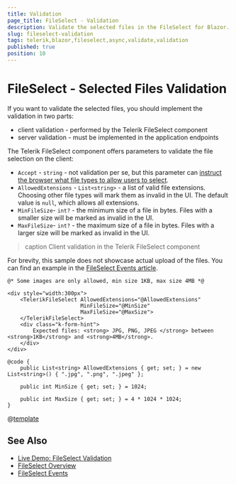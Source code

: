 ```yaml
---
title: Validation
page_title: FileSelect - Validation
description: Validate the selected files in the FileSelect for Blazor.
slug: fileselect-validation
tags: telerik,blazor,fileselect,async,validate,validation
published: true
position: 10
---
```


# FileSelect - Selected Files Validation

If you want to validate the selected files, you should implement the validation in two parts:

* client validation - performed by the Telerik FileSelect component
* server validation - must be implemented in the application endpoints

The Telerik FileSelect component offers parameters to validate the file selection on the client:

* `Accept` - `string` - not validation per se, but this parameter can [instruct the browser what file types to allow users to select](https://developer.mozilla.org/en-US/docs/Web/HTML/Attributes/accept).
* `AllowedExtensions` - `List<string>` - a list of valid file extensions. Choosing other file types will mark them as invalid in the UI. The default value is `null`, which allows all extensions.
* `MinFileSize`- `int?` - the minimum size of a file in bytes. Files with a smaller size will be marked as invalid in the UI.
* `MaxFileSize`- `int?` - the maximum size of a file in bytes. Files with a larger size will be marked as invalid in the UI.

>caption Client validation in the Telerik FileSelect component

For brevity, this sample does not showcase actual upload of the files. You can find an example in the [FileSelect Events article](slug://fileselect-events).

````RAZOR
@* Some images are only allowed, min size 1KB, max size 4MB *@

<div style="width:300px">
	<TelerikFileSelect AllowedExtensions="@AllowedExtensions"
					   MinFileSize="@MinSize"
					   MaxFileSize="@MaxSize">
	</TelerikFileSelect>
	<div class="k-form-hint">
		Expected files: <strong> JPG, PNG, JPEG </strong> between <strong>1KB</strong> and <strong>4MB</strong>.
	</div>
</div>

@code {
	public List<string> AllowedExtensions { get; set; } = new List<string>() { ".jpg", ".png", ".jpeg" };

	public int MinSize { get; set; } = 1024;

	public int MaxSize { get; set; } = 4 * 1024 * 1024;
}
````

@[template](/_contentTemplates/upload/notes.md#server-security-note)


## See Also

* [Live Demo: FileSelect Validation](https://demos.telerik.com/blazor-ui/fileselect/validation)
* [FileSelect Overview](slug://fileselect-overview)
* [FileSelect Events](slug://fileselect-events)
